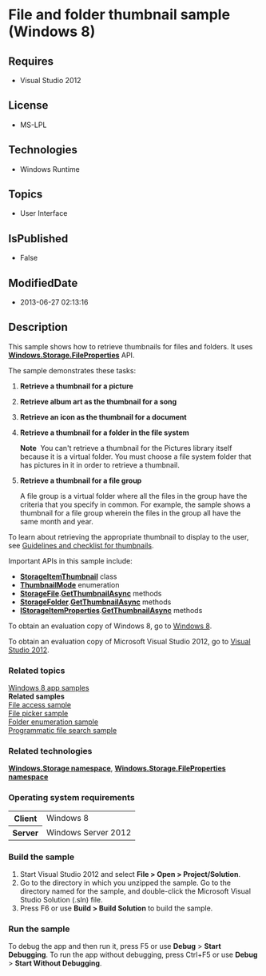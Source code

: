 # File and folder thumbnail sample (Windows 8)
## Requires
* Visual Studio 2012
## License
* MS-LPL
## Technologies
* Windows Runtime
## Topics
* User Interface
## IsPublished
* False
## ModifiedDate
* 2013-06-27 02:13:16
## Description

<div id="mainSection">
<p>This sample shows how to retrieve thumbnails for files and folders. It uses <a href="http://msdn.microsoft.com/library/windows/apps/br207831">
<b>Windows.Storage.FileProperties</b></a> API. </p>
<p>The sample demonstrates these tasks:</p>
<ol>
<li>
<p><b>Retrieve a thumbnail for a picture</b></p>
</li><li>
<p><b>Retrieve album art as the thumbnail for a song</b></p>
</li><li>
<p><b>Retrieve an icon as the thumbnail for a document</b></p>
</li><li>
<p><b>Retrieve a thumbnail for a folder in the file system</b> </p>
<p class="note"><b>Note</b>&nbsp;&nbsp;You can't retrieve a thumbnail for the Pictures library itself because it is a virtual folder. You must choose a file system folder that has pictures in it in order to retrieve a thumbnail.
</p>
</li><li>
<p><b>Retrieve a thumbnail for a file group</b></p>
<p>A file group is a virtual folder where all the files in the group have the criteria that you specify in common. For example, the sample shows a thumbnail for a file group wherein the files in the group all have the same month and year.</p>
</li></ol>
<p>To learn about retrieving the appropriate thumbnail to display to the user, see
<a href="http://msdn.microsoft.com/library/windows/apps/hh465350">Guidelines and checklist for thumbnails</a>.</p>
<p>Important APIs in this sample include:</p>
<ul>
<li><a href="http://msdn.microsoft.com/library/windows/apps/br207802"><b>StorageItemThumbnail</b></a> class
</li><li><a href="http://msdn.microsoft.com/library/windows/apps/br207809"><b>ThumbnailMode</b></a> enumeration
</li><li><a href="http://msdn.microsoft.com/library/windows/apps/br227171"><b>StorageFile</b></a>.<a href="http://msdn.microsoft.com/library/windows/apps/br227171_getthumbnailasync"><b>GetThumbnailAsync</b></a> methods
</li><li><a href="http://msdn.microsoft.com/library/windows/apps/br227230"><b>StorageFolder</b></a>.<a href="http://msdn.microsoft.com/library/windows/apps/br227230_getthumbnailasync"><b>GetThumbnailAsync</b></a> methods
</li><li><a href="http://msdn.microsoft.com/library/windows/apps/hh701614"><b>IStorageItemProperties</b></a>.<a href="http://msdn.microsoft.com/library/windows/apps/hh701614_getthumbnailasync"><b>GetThumbnailAsync</b></a> methods
</li></ul>
<p>To obtain an evaluation copy of Windows&nbsp;8, go to <a href="http://go.microsoft.com/fwlink/p/?linkid=241655">
Windows&nbsp;8</a>.</p>
<p>To obtain an evaluation copy of Microsoft Visual Studio&nbsp;2012, go to <a href="http://go.microsoft.com/fwlink/p/?linkid=241656">
Visual Studio&nbsp;2012</a>.</p>
<h3><a id="related_topics"></a>Related topics</h3>
<dl><dt><a href="http://go.microsoft.com/fwlink/p/?LinkID=227694">Windows 8 app samples</a>
</dt><dt><b>Related samples</b> </dt><dt><a href=" http://go.microsoft.com/fwlink/p/?linkid=231445">File access sample</a>
</dt><dt><a href=" http://go.microsoft.com/fwlink/p/?linkid=231464">File picker sample</a>
</dt><dt><a href="http://go.microsoft.com/fwlink/p/?linkid=231512">Folder enumeration sample</a>
</dt><dt><a href="http://go.microsoft.com/fwlink/p/?linkid=231532">Programmatic file search sample</a>
</dt></dl>
<h3>Related technologies</h3>
<a href="http://msdn.microsoft.com/library/windows/apps/br227346"><b>Windows.Storage namespace</b></a>,
<a href="http://msdn.microsoft.com/library/windows/apps/br207831"><b>Windows.Storage.FileProperties namespace</b></a>
<h3>Operating system requirements</h3>
<table>
<tbody>
<tr>
<th>Client</th>
<td><dt>Windows&nbsp;8 </dt></td>
</tr>
<tr>
<th>Server</th>
<td><dt>Windows Server&nbsp;2012 </dt></td>
</tr>
</tbody>
</table>
<h3>Build the sample</h3>
<ol>
<li>Start Visual Studio&nbsp;2012 and select <b>File &gt; Open &gt; Project/Solution</b>.
</li><li>Go to the directory in which you unzipped the sample. Go to the directory named for the sample, and double-click the Microsoft Visual Studio Solution (.sln) file.
</li><li>Press F6 or use <b>Build &gt; Build Solution</b> to build the sample. </li></ol>
<h3>Run the sample</h3>
<p>To debug the app and then run it, press F5 or use <b>Debug</b> &gt; <b>Start Debugging</b>. To run the app without debugging, press Ctrl&#43;F5 or use
<b>Debug</b> &gt; <b>Start Without Debugging</b>.</p>
</div>

